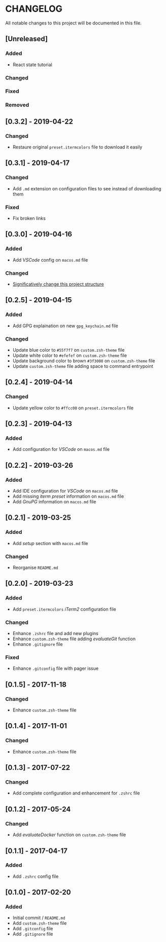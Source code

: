 # CHANGELOG

All notable changes to this project will be documented in this file.

<!--
## [Unreleased]

### Added
### Changed
### Fixed
### Removed
-->

## [Unreleased]

### Added

- React state tutorial

### Changed
### Fixed
### Removed

## [0.3.2] - 2019-04-22

### Changed

- Restaure original `preset.itermcolors` file to download it easily

## [0.3.1] - 2019-04-17

### Changed

- Add `.md` extension on configuration files to see instead of downloading them

### Fixed

- Fix broken links

## [0.3.0] - 2019-04-16

### Added

- Add _VSCode_ config on `macos.md` file

### Changed

- [Significatively change this project structure](https://github.com/NitnekB/personal_wiki/issues/11)

## [0.2.5] - 2019-04-15

### Added

- Add GPG explaination on new `gpg_keychain.md` file

### Changed

- Update blue color to `#55f7f7` on `custom.zsh-theme` file
- Update white color to `#efefef` on `custom.zsh-theme` file
- Update background color to brown `#3f3000` on `custom.zsh-theme` file
- Update `custom.zsh-theme` file adding space to command entrypoint

## [0.2.4] - 2019-04-14

### Changed

- Update yellow color to `#ffcc00` on `preset.itermcolors` file

## [0.2.3] - 2019-04-13

### Added

- Add configuration for _VSCode_ on `macos.md` file

## [0.2.2] - 2019-03-26

### Added

- Add IDE configuration for _VSCode_ on `macos.md` file
- Add missing _iterm preset_ information on `macos.md` file
- Add _GnuPG_ information on `macos.md` file

## [0.2.1] - 2019-03-25

### Added

- Add _setup_ section with `macos.md` file

### Changed

- Reorganise `README.md`

## [0.2.0] - 2019-03-23

### Added

- Add `preset.itermcolors` _iTerm2_ configuration file

### Changed

- Enhance `.zshrc` file and add new plugins
- Enhance `custom.zsh-theme` file adding _evaluateGit_ function
- Enhance `.gitignore` file

### Fixed

- Enhance `.gitconfig` file with pager issue

## [0.1.5] - 2017-11-18

### Changed

- Enhance `custom.zsh-theme` file

## [0.1.4] - 2017-11-01

### Changed

- Enhance `custom.zsh-theme` file

## [0.1.3] - 2017-07-22

### Changed

- Add complete configuration and enhancement for `.zshrc` file

## [0.1.2] - 2017-05-24

### Changed

- Add _evaluateDocker_ function on `custom.zsh-theme` file

## [0.1.1] - 2017-04-17

### Added

- Add `.zshrc` config file

## [0.1.0] - 2017-02-20

### Added

- Initial commit / `README.md`
- Add `custom.zsh-theme` file
- Add `.gitconfig` file
- Add `.gitignore` file

